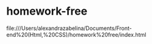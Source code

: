 # homework-free
file:///Users/alexandrazabelina/Documents/Front-end%20(Html,%20CSS)/homework%20free/index.html
